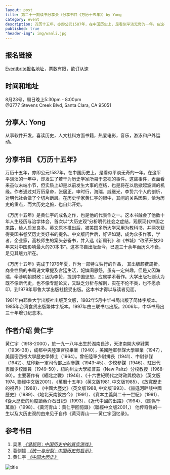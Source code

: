 ```yaml
---
layout: post
title: 第二十一期读书分享会（分享书目《万历十五年》）by Yong
category: event
description: 万历十五年，亦即公元1587年，在中国历史上，是看似平淡无奇的一年。在这平平淡淡的一年中，却发生了若干为历史学家所易于忽视的事件。这些事件，表面看来虽似末端小节，但实质上却是以前发生大事的症结，也是将在以后掀起波澜的机缘。
published: true
"header-img": img/wanli.jpg
---
```


## 报名链接
[Eventbrite报名地址](https://www.eventbrite.com/e/18196171238)，票数有限，欲订从速

## 时间和地址
8月23号，周日晚上5:30pm - 8:00pm  
@3777 Stevens Creek Blvd, 
Santa Clara, CA 95051

## 分享人: Yong 
从事软件开发，喜读历史，人文社科方面书籍，热爱电影，音乐，游泳和户外运动。

## 分享书目 《万历十五年》
万历十五年，亦即公元1587年，在中国历史上，是看似平淡无奇的一年。在这平平淡淡的一年中，却发生了若干为历史学家所易于忽视的事件。这些事件，表面看来虽似末端小节，但实质上却是以前发生大事的症结，也是将在以后掀起波澜的机缘。作者通过对万历皇帝，张居正，申时行，海瑞，戚继光，李贽六个人的剖析，对明代社会做了个切片断层。在历史学家黄仁宇的眼中，其间的关系因果，恰为历史的重点，而大历史之旅，也自此开始。

《万历十五年》是黄仁宇的成名之作，也是他的代表作之一。这本书融会了他数十年人生经历与治学体会，首次以“大历史观”分析明代社会之症结，观察现代中国之来路，给人启发良多。英文原本推出后，被美国多所大学采用为教科书，并两次获得美国书卷奖历史类好书的提名。中文版问世后，好评如潮，成为众多作家，学者，企业家，高校师生的案头必备书，并入选《新周刊》和《书城》“改革开放20年来对中国影响最大的20本书”。这本书自出版至今，已逾三十余年而历久不衰，足见其魅力所在。

《万历十五年》完成于1976年夏，作为一部特立独行的作品， 其出版颇费周折。商业性质的书局说文章提及宫廷生活，妃嫔间恩怨，虽有一定兴趣，但是又因海瑞，牵涉明朝财政；因为李贽，提到中国思想，应属学术著作。大学出版社则认为既不像断代史，也不像专题论文，又缺乏分析与解剖，实在不伦不类，也不愿承印，到1979年耶鲁大学出版社接受出版。这本书才得以与读者见面。

1981年由耶鲁大学出版社出版英文版，1982年5月中华书局出版了简体字版本。1985年台湾食货出版繁体字版本。1997年由三联书店出版。2006年，中华书局出三十年增订纪念本。
 
## 作者介绍 黄仁宇

黄仁宇（1918-2000），於一九一八年出生於湖南長沙，天津南開大學肄業（1936-38），成都中央陸軍官校畢業（1940），美國陸軍參謀大學畢業（1947），美國密西根大學歷史學博士（1964）。曾任陸軍少尉排長（1941）、中尉參謀（1942）、駐印新一軍司令部上尉參謀（1943-45）、少校參謀（1946）、駐日代表團少校團員（1949-50），紐約州立大學紐普茲（New Paltz）分校教授（1968-80）。主要著作有《緬北之戰》（1946）、《十六世紀明代之財政與稅收》（英文版1974, 聯經中文版2001）、《萬曆十五年》（英文版1981, 中文版1985）、《放寬歷史的視界》（1988）、《中國大歷史》（英文版1988, 中文版1993）、《赫遜河畔談中國歷史》（1989）、《地北天南敘古今》（1991）、《資本主義與二十一世紀》（1991）、《從大歷史的角度讀蔣介石日記》（1993）、《近代中國的出路》（1994）、《關係千萬重》（1998）、《黃河青山：黃仁宇回憶錄》（聯經中文版2001，）
他传奇性的一生以及大历史观的由来见于自传《黄河青山——黄仁宇回忆录》。

## 参考书目
1. 吴思 [*《潜规则 : 中国历史中的真实游戏》*](http://book.douban.com/subject/1025723/)
2. 葛剑雄 [*《统一与分裂 : 中国历史的启示》*](http://book.douban.com/subject/1034138/)
3. 黄仁宇 [*《中国大历史》*](http://book.douban.com/subject/1015699/) 

![title](http://lib.cufe.edu.cn/upload_files/article/34/7_20150625050250_20150625%E4%B8%87%E5%8E%86%E5%8D%81%E4%BA%94%E5%B9%B4.jpg)
